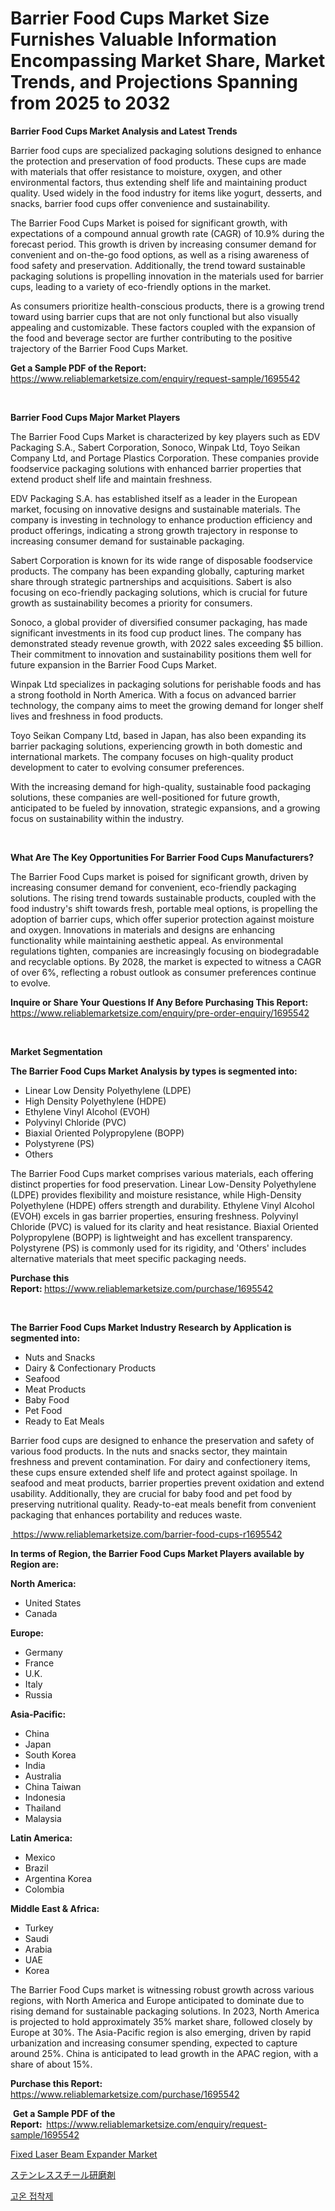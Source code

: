 <p><h1>Barrier Food Cups Market Size Furnishes Valuable Information Encompassing Market Share, Market Trends, and Projections Spanning from 2025 to 2032</h1></p><p><strong>Barrier Food Cups Market Analysis and Latest Trends</strong></p>
<p><p>Barrier food cups are specialized packaging solutions designed to enhance the protection and preservation of food products. These cups are made with materials that offer resistance to moisture, oxygen, and other environmental factors, thus extending shelf life and maintaining product quality. Used widely in the food industry for items like yogurt, desserts, and snacks, barrier food cups offer convenience and sustainability.</p><p>The Barrier Food Cups Market is poised for significant growth, with expectations of a compound annual growth rate (CAGR) of 10.9% during the forecast period. This growth is driven by increasing consumer demand for convenient and on-the-go food options, as well as a rising awareness of food safety and preservation. Additionally, the trend toward sustainable packaging solutions is propelling innovation in the materials used for barrier cups, leading to a variety of eco-friendly options in the market.</p><p>As consumers prioritize health-conscious products, there is a growing trend toward using barrier cups that are not only functional but also visually appealing and customizable. These factors coupled with the expansion of the food and beverage sector are further contributing to the positive trajectory of the Barrier Food Cups Market.</p></p>
<p><strong>Get a Sample PDF of the Report:&nbsp;</strong> <a href="https://www.reliablemarketsize.com/enquiry/request-sample/1695542?utm_campaign=1886&utm_medium=2&utm_source=Github&utm_content=ia&utm_term=08012025&utm_id=barrier-food-cups">https://www.reliablemarketsize.com/enquiry/request-sample/1695542</a></p>
<p>&nbsp;</p>
<p><strong>Barrier Food Cups Major Market Players</strong></p>
<p><p>The Barrier Food Cups Market is characterized by key players such as EDV Packaging S.A., Sabert Corporation, Sonoco, Winpak Ltd, Toyo Seikan Company Ltd, and Portage Plastics Corporation. These companies provide foodservice packaging solutions with enhanced barrier properties that extend product shelf life and maintain freshness.</p><p>EDV Packaging S.A. has established itself as a leader in the European market, focusing on innovative designs and sustainable materials. The company is investing in technology to enhance production efficiency and product offerings, indicating a strong growth trajectory in response to increasing consumer demand for sustainable packaging.</p><p>Sabert Corporation is known for its wide range of disposable foodservice products. The company has been expanding globally, capturing market share through strategic partnerships and acquisitions. Sabert is also focusing on eco-friendly packaging solutions, which is crucial for future growth as sustainability becomes a priority for consumers.</p><p>Sonoco, a global provider of diversified consumer packaging, has made significant investments in its food cup product lines. The company has demonstrated steady revenue growth, with 2022 sales exceeding $5 billion. Their commitment to innovation and sustainability positions them well for future expansion in the Barrier Food Cups Market.</p><p>Winpak Ltd specializes in packaging solutions for perishable foods and has a strong foothold in North America. With a focus on advanced barrier technology, the company aims to meet the growing demand for longer shelf lives and freshness in food products.</p><p>Toyo Seikan Company Ltd, based in Japan, has also been expanding its barrier packaging solutions, experiencing growth in both domestic and international markets. The company focuses on high-quality product development to cater to evolving consumer preferences.</p><p>With the increasing demand for high-quality, sustainable food packaging solutions, these companies are well-positioned for future growth, anticipated to be fueled by innovation, strategic expansions, and a growing focus on sustainability within the industry.</p></p>
<p>&nbsp;</p>
<p><strong>What Are The Key Opportunities For Barrier Food Cups Manufacturers?</strong></p>
<p><p>The Barrier Food Cups market is poised for significant growth, driven by increasing consumer demand for convenient, eco-friendly packaging solutions. The rising trend towards sustainable products, coupled with the food industry's shift towards fresh, portable meal options, is propelling the adoption of barrier cups, which offer superior protection against moisture and oxygen. Innovations in materials and designs are enhancing functionality while maintaining aesthetic appeal. As environmental regulations tighten, companies are increasingly focusing on biodegradable and recyclable options. By 2028, the market is expected to witness a CAGR of over 6%, reflecting a robust outlook as consumer preferences continue to evolve.</p></p>
<p><strong>Inquire or Share Your Questions If Any Before Purchasing This Report:</strong> <a href="https://www.reliablemarketsize.com/enquiry/pre-order-enquiry/1695542?utm_campaign=1886&utm_medium=2&utm_source=Github&utm_content=ia&utm_term=08012025&utm_id=barrier-food-cups">https://www.reliablemarketsize.com/enquiry/pre-order-enquiry/1695542</a></p>
<p>&nbsp;</p>
<p><strong>Market Segmentation</strong></p>
<p><strong>The Barrier Food Cups Market Analysis by types is segmented into:</strong></p>
<p><ul><li>Linear Low Density Polyethylene (LDPE)</li><li>High Density Polyethylene (HDPE)</li><li>Ethylene Vinyl Alcohol (EVOH)</li><li>Polyvinyl Chloride (PVC)</li><li>Biaxial Oriented Polypropylene (BOPP)</li><li>Polystyrene (PS)</li><li>Others</li></ul></p>
<p><p>The Barrier Food Cups market comprises various materials, each offering distinct properties for food preservation. Linear Low-Density Polyethylene (LDPE) provides flexibility and moisture resistance, while High-Density Polyethylene (HDPE) offers strength and durability. Ethylene Vinyl Alcohol (EVOH) excels in gas barrier properties, ensuring freshness. Polyvinyl Chloride (PVC) is valued for its clarity and heat resistance. Biaxial Oriented Polypropylene (BOPP) is lightweight and has excellent transparency. Polystyrene (PS) is commonly used for its rigidity, and 'Others' includes alternative materials that meet specific packaging needs.</p></p>
<p><strong>Purchase this Report:&nbsp;</strong><a href="https://www.reliablemarketsize.com/purchase/1695542?utm_campaign=1886&utm_medium=2&utm_source=Github&utm_content=ia&utm_term=08012025&utm_id=barrier-food-cups">https://www.reliablemarketsize.com/purchase/1695542</a></p>
<p>&nbsp;</p>
<p><strong>The Barrier Food Cups Market Industry Research by Application is segmented into:</strong></p>
<p><ul><li>Nuts and Snacks</li><li>Dairy & Confectionary Products</li><li>Seafood</li><li>Meat Products</li><li>Baby Food</li><li>Pet Food</li><li>Ready to Eat Meals</li></ul></p>
<p><p>Barrier food cups are designed to enhance the preservation and safety of various food products. In the nuts and snacks sector, they maintain freshness and prevent contamination. For dairy and confectionery items, these cups ensure extended shelf life and protect against spoilage. In seafood and meat products, barrier properties prevent oxidation and extend usability. Additionally, they are crucial for baby food and pet food by preserving nutritional quality. Ready-to-eat meals benefit from convenient packaging that enhances portability and reduces waste.</p></p>
<p><a href="https://www.reliablemarketsize.com/barrier-food-cups-r1695542?utm_campaign=1886&utm_medium=2&utm_source=Github&utm_content=ia&utm_term=08012025&utm_id=barrier-food-cups">&nbsp;https://www.reliablemarketsize.com/barrier-food-cups-r1695542</a></p>
<p><strong>In terms of Region, the Barrier Food Cups Market Players available by Region are:</strong></p>
<p>
    <p> <strong> North America: </strong>
        <ul>
            <li>United States</li>
            <li>Canada</li>
        </ul>
        </p> 
    <p> <strong> Europe: </strong>
        <ul>
            <li>Germany</li>
            <li>France</li>
            <li>U.K.</li>
            <li>Italy</li>
            <li>Russia</li>
        </ul>
        </p> 
    <p> <strong> Asia-Pacific: </strong>
        <ul>
            <li>China</li>
            <li>Japan</li>
            <li>South Korea</li>
            <li>India</li>
            <li>Australia</li>
            <li>China Taiwan</li>
            <li>Indonesia</li>
            <li>Thailand</li>
            <li>Malaysia</li>
        </ul>
        </p> 
    <p> <strong> Latin America: </strong>
        <ul>
            <li>Mexico</li>
            <li>Brazil</li>
            <li>Argentina Korea</li>
            <li>Colombia</li>
        </ul>
        </p> 
    <p> <strong> Middle East & Africa: </strong>
        <ul>
            <li>Turkey</li>
            <li>Saudi</li>
            <li>Arabia</li>
            <li>UAE</li>
            <li>Korea</li>
        </ul>
    </p>
    </p>
<p><p>The Barrier Food Cups market is witnessing robust growth across various regions, with North America and Europe anticipated to dominate due to rising demand for sustainable packaging solutions. In 2023, North America is projected to hold approximately 35% market share, followed closely by Europe at 30%. The Asia-Pacific region is also emerging, driven by rapid urbanization and increasing consumer spending, expected to capture around 25%. China is anticipated to lead growth in the APAC region, with a share of about 15%.</p></p>
<p><strong>Purchase this Report: </strong><a href="https://www.reliablemarketsize.com/purchase/1695542?utm_campaign=1886&utm_medium=2&utm_source=Github&utm_content=ia&utm_term=08012025&utm_id=barrier-food-cups">https://www.reliablemarketsize.com/purchase/1695542</a></p>
<p>&nbsp;<strong>Get a Sample PDF of the Report:&nbsp;&nbsp;</strong><a href="https://www.reliablemarketsize.com/enquiry/request-sample/1695542?utm_campaign=1886&utm_medium=2&utm_source=Github&utm_content=ia&utm_term=08012025&utm_id=barrier-food-cups">https://www.reliablemarketsize.com/enquiry/request-sample/1695542</a></p>
<p><strong></strong></p>
<p><p><a href="https://github.com/vimar16th/Market-Research-Report-List-7/blob/main/fixed-laser-beam-expander-market.md?utm_campaign=1886&utm_medium=2&utm_source=Github&utm_content=ia&utm_term=08012025&utm_id=barrier-food-cups">Fixed Laser Beam Expander Market</a></p><p><a href="https://github.com/mohamedbakry57/Market-Research-Report-List-6/blob/main/375240229727.md?utm_campaign=1886&utm_medium=2&utm_source=Github&utm_content=ia&utm_term=08012025&utm_id=barrier-food-cups">ステンレススチール研磨剤</a></p><p><a href="https://github.com/laholand/Market-Research-Report-List-6/blob/main/809243429766.md?utm_campaign=1886&utm_medium=2&utm_source=Github&utm_content=ia&utm_term=08012025&utm_id=barrier-food-cups">고온 접착제</a></p></p>